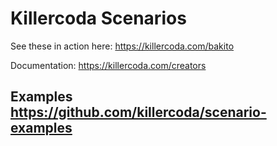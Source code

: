 # Killercoda Scenarios

See these in action here: https://killercoda.com/bakito

Documentation: https://killercoda.com/creators

## Examples https://github.com/killercoda/scenario-examples